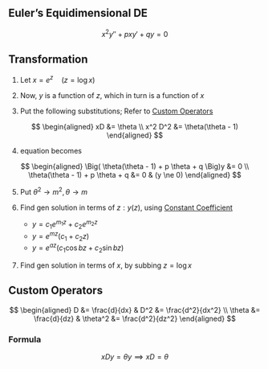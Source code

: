 ## Euler’s Equidimensional DE

$$
x^2 y'' + px y' + qy = 0
$$

## Transformation

1. Let $x = e^z \quad (z = \log x)$

2. Now, $y$ is a function of $z$, which in turn is a function of $x$

3. Put the following substitutions; Refer to [Custom Operators](#Custom-Operators)
   
$$
\begin{aligned}
xD &= \theta \\
   x^2 D^2 &= \theta(\theta - 1)
\end{aligned}
$$
   
4. equation becomes

$$
\begin{aligned}
\Big( \theta(\theta - 1) + p \theta + q \Big)y &= 0 \\
   \theta(\theta - 1) + p \theta + q &= 0 & (y \ne 0)
\end{aligned}
$$
   
5. Put $\theta^2 \to m^2, \theta \to m$

6. Find gen solution in terms of $z : y(z)$, using [Constant Coefficient](08_Constant_Coefficient.md)

    - $y = c_1 e^{m_1 z} + c_2 e^{m_2 z}$
    - $y = e^{mz}(c_1 + c_2 z)$
    - $y = e^{az}(c_1 \cos bz+ c_2 \sin bz)$

7. Find gen solution in terms of $x$, by subbing $z = \log x$

## Custom Operators

$$
\begin{aligned}
D &= \frac{d}{dx}  &
D^2 &= \frac{d^2}{dx^2} \\
\theta &= \frac{d}{dz}  &
\theta^2 &= \frac{d^2}{dz^2}
\end{aligned}
$$

### Formula

$$
x Dy = \theta y \implies xD = \theta
$$

